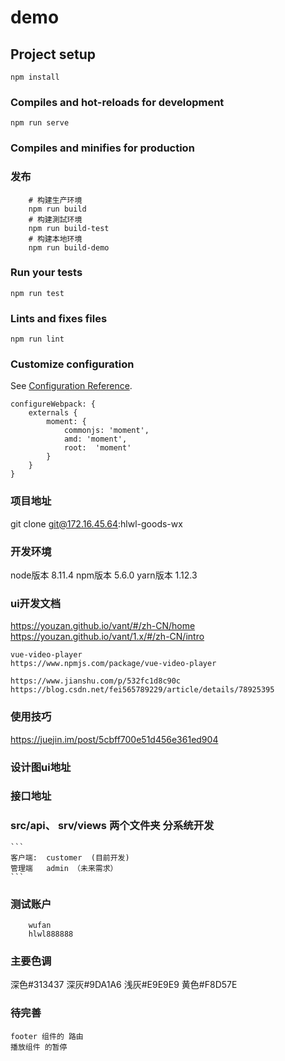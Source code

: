 # demo

## Project setup
```
npm install
```

### Compiles and hot-reloads for development
```
npm run serve
```

### Compiles and minifies for production

### 发布
```
    # 构建生产环境
    npm run build
    # 构建測試环境
    npm run build-test
    # 构建本地环境
    npm run build-demo
```
### Run your tests
```
npm run test
```

### Lints and fixes files
```
npm run lint
```

### Customize configuration
See [Configuration Reference](https://cli.vuejs.org/config/).

```
configureWebpack: {
    externals {
        moment: {
            commonjs: 'moment',
            amd: 'moment',
            root:  'moment'
        }
    }
}
```

### 项目地址
git clone git@172.16.45.64:hlwl-goods-wx

### 开发环境

node版本 8.11.4
npm版本 5.6.0
yarn版本 1.12.3

### ui开发文档
https://youzan.github.io/vant/#/zh-CN/home
https://youzan.github.io/vant/1.x/#/zh-CN/intro

    vue-video-player
    https://www.npmjs.com/package/vue-video-player
    
    https://www.jianshu.com/p/532fc1d8c90c
    https://blog.csdn.net/fei565789229/article/details/78925395
### 使用技巧
https://juejin.im/post/5cbff700e51d456e361ed904

### 设计图ui地址

### 接口地址


### src/api、 srv/views   两个文件夹 分系统开发
    ```  
    客户端:  customer  (目前开发)
    管理端   admin （未来需求）
    ```

### 测试账户
```
    wufan
    hlwl888888
````
### 主要色调
深色#313437
深灰#9DA1A6
浅灰#E9E9E9
黄色#F8D57E


### 待完善
```
footer 组件的 路由
播放组件 的暂停
```


